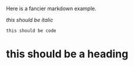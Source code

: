 Here is a fancier markdown example.

_this should be italic_

```
this should be code
```

# this should be a heading
